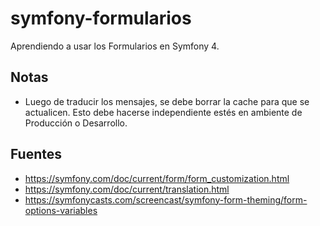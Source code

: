 # symfony-formularios
Aprendiendo a usar los Formularios en Symfony 4.

## Notas
- Luego de traducir los mensajes, se debe borrar la cache para que se actualicen. Esto debe hacerse independiente estés en ambiente de Producción o Desarrollo.

## Fuentes
- https://symfony.com/doc/current/form/form_customization.html
- https://symfony.com/doc/current/translation.html
- https://symfonycasts.com/screencast/symfony-form-theming/form-options-variables


